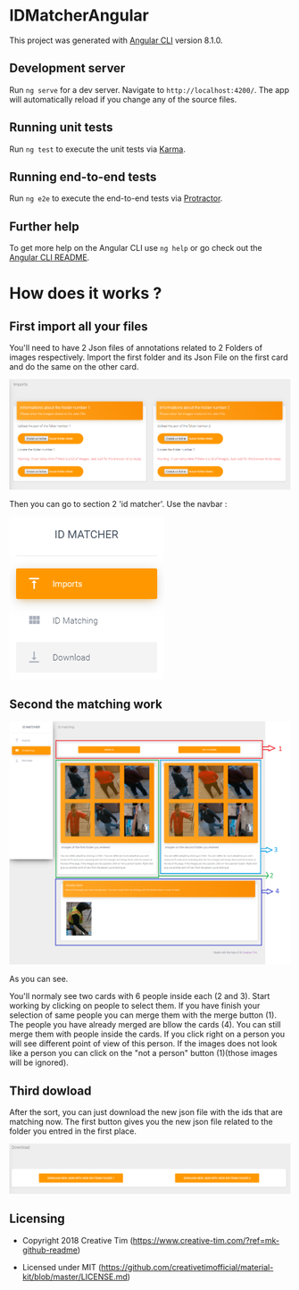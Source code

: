# IDMatcherAngular

This project was generated with [Angular CLI](https://github.com/angular/angular-cli) version 8.1.0.

## Development server

Run `ng serve` for a dev server. Navigate to `http://localhost:4200/`. The app will automatically reload if you change any of the source files.

## Running unit tests

Run `ng test` to execute the unit tests via [Karma](https://karma-runner.github.io).

## Running end-to-end tests

Run `ng e2e` to execute the end-to-end tests via [Protractor](http://www.protractortest.org/).

## Further help

To get more help on the Angular CLI use `ng help` or go check out the [Angular CLI README](https://github.com/angular/angular-cli/blob/master/README.md).

# How does it works ?

## First import all your files

You'll need to have 2 Json files of annotations related to 2 Folders of images respectively. Import the first folder and its Json File on the first card and do the same on the other card.

![picture](imgGithub/imports.png)

Then you can go to section 2 'id matcher'. Use the navbar :

![picture](imgGithub/navbar.png)

## Second the matching work

![picture](imgGithub/matcher.png)

As you can see.

You'll normaly see two cards with 6 people inside each (2 and 3). Start working by clicking on people to select them. If you have finish your selection of same people you can merge them with the merge button (1). The people you have already merged are bllow the cards (4). You can still merge them with people inside the cards. If you click right on a person you will see different point of view of this person. If the images does not look like a person you can click on the "not a person" button (1)(those images will be ignored). 

## Third dowload

After the sort, you can just download the new json file with the ids that are matching now. The first button gives you the new json file related to the folder you entred in the first place.

![picture](imgGithub/download.png)

## Licensing

- Copyright 2018 Creative Tim (https://www.creative-tim.com/?ref=mk-github-readme)

- Licensed under MIT (https://github.com/creativetimofficial/material-kit/blob/master/LICENSE.md)
